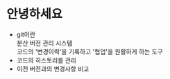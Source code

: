 # 안녕하세요
- git이란  
분산 버전 관리 시스템  
코드의 '변경이력'을 기록하고 '협업'을 원활하게 하는 도구  
- 코드의 히스토리를 관리
- 이전 버전과의 변경사항 비교